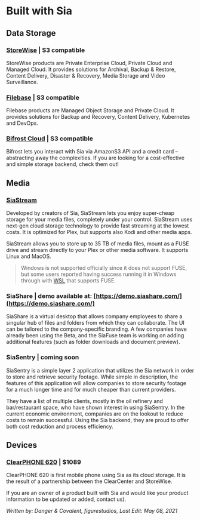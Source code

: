 # Built with Sia
## Data Storage
### [StoreWise](https://storewise.tech) | S3 compatible
StoreWise products are Private Enterprise Cloud, Private Cloud and Managed Cloud. It provides solutions for Archival, Backup & Restore, Content Delivery, Disaster & Recovery, Media Storage and Video Surveillance.

### [Filebase](https://filebase.com) | S3 compatible
Filebase products are Managed Object Storage and Private Cloud. It provides solutions for Backup and Recovery, Content Delivery, Kubernetes and DevOps.

### [Bifrost Cloud](https://www.bifrostcloud.com/) | S3 compatible
Bifrost lets you interact with Sia via AmazonS3 API and a credit card – abstracting away the complexities. If you are looking for a cost-effective and simple storage backend, check them out!

## Media
### [SiaStream](https://siastream.tech)
Developed by creators of Sia, SiaStream lets you enjoy super-cheap storage for your media files, completely under your control. SiaStream uses next-gen cloud storage technology to provide fast streaming at the lowest costs. It is optimized for Plex, but supports also Kodi and other media apps.

SiaStream allows you to store up to 35 TB of media files, mount as a FUSE drive and stream directly to your Plex or other media software. It supports Linux and MacOS.

> Windows is not supported officially since it does not support FUSE, but some users reported having success running it in Windows through with [WSL](https://docs.microsoft.com/en-us/windows/wsl/about) that supports FUSE.

### SiaShare | demo available at: [https://demo.siashare.com/](https://demo.siashare.com/)
SiaShare is a virtual desktop that allows company employees to share a singular hub of files and folders from which they can collaborate. The UI can be tailored to the company-specific branding. A few companies have already been using the Beta, and the SiaFuse team is working on adding additional features (such as folder downloads and document preview).

### SiaSentry | coming soon
SiaSentry is a simple layer 2 application that utilizes the Sia network in order to store and retrieve security footage. While simple in description, the features of this application will allow companies to store security footage for a much longer time and for much cheaper than current providers.

They have a list of multiple clients, mostly in the oil refinery and bar/restaurant space, who have shown interest in using SiaSentry. In the current economic environment, companies are on the lookout to reduce costs to remain successful. Using the Sia backend, they are proud to offer both cost reduction and process efficiency.

## Devices
### [ClearPHONE 620](https://www.clear.store) | $1089
ClearPHONE 620 is first mobile phone using Sia as its cloud storage. It is the result of a partnership between the ClearCenter and StoreWise.

If you are an owner of a product built with Sia and would like your product information to be updated or added, contact us).

*Written by: Danger & Covalent, figurestudios, Last Edit: May 08, 2021*
